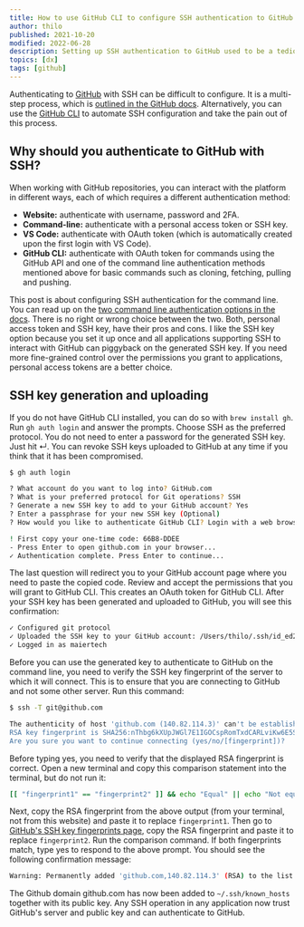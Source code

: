 ```yaml
---
title: How to use GitHub CLI to configure SSH authentication to GitHub
author: thilo
published: 2021-10-20
modified: 2022-06-28
description: Setting up SSH authentication to GitHub used to be a tedious multi-step process. Now it is a breeze if you let GitHub CLI do the hard work for you.
topics: [dx]
tags: [github]
---
```


Authenticating to [GitHub](https://github.com/) with SSH can be difficult to configure. It is a multi-step process, which is [outlined in the GitHub docs](https://docs.github.com/en/authentication/connecting-to-github-with-ssh). Alternatively, you can use the [GitHub CLI](https://cli.github.com/) to automate SSH configuration and take the pain out of this process.

## Why should you authenticate to GitHub with SSH?

When working with GitHub repositories, you can interact with the platform in different ways, each of which requires a different authentication method:

- **Website:** authenticate with username, password and 2FA.
- **Command-line:** authenticate with a personal access token or SSH key.
- **VS Code:** authenticate with OAuth token (which is automatically created upon the first login with VS Code).
- **GitHub CLI:** authenticate with OAuth token for commands using the GitHub API and one of the command line authentication methods mentioned above for basic commands such as cloning, fetching, pulling and pushing.

This post is about configuring SSH authentication for the command line. You can read up on the [two command line authentication options in the docs](https://docs.github.com/en/authentication/keeping-your-account-and-data-secure/about-authentication-to-github#authenticating-with-the-command-line). There is no right or wrong choice between the two. Both, personal access token and SSH key, have their pros and cons. I like the SSH key option because you set it up once and all applications supporting SSH to interact with GitHub can piggyback on the generated SSH key. If you need more fine-grained control over the permissions you grant to applications, personal access tokens are a better choice.

## SSH key generation and uploading

If you do not have GitHub CLI installed, you can do so with `brew install gh`. Run `gh auth login` and answer the prompts. Choose SSH as the preferred protocol. You do not need to enter a password for the generated SSH key. Just hit ↵. You can revoke SSH keys uploaded to GitHub at any time if you think that it has been compromised.

```bash
$ gh auth login

? What account do you want to log into? GitHub.com
? What is your preferred protocol for Git operations? SSH
? Generate a new SSH key to add to your GitHub account? Yes
? Enter a passphrase for your new SSH key (Optional)
? How would you like to authenticate GitHub CLI? Login with a web browser

! First copy your one-time code: 66B8-DDEE
- Press Enter to open github.com in your browser...
✓ Authentication complete. Press Enter to continue...
```

The last question will redirect you to your GitHub account page where you need to paste the copied code. Review and accept the permissions that you will grant to GitHub CLI. This creates an OAuth token for GitHub CLI. After your SSH key has been generated and uploaded to GitHub, you will see this confirmation:

```bash
✓ Configured git protocol
✓ Uploaded the SSH key to your GitHub account: /Users/thilo/.ssh/id_ed25519.pub
✓ Logged in as maiertech
```

Before you can use the generated key to authenticate to GitHub on the command line, you need to verify the SSH key fingerprint of the server to which it will connect. This is to ensure that you are connecting to GitHub and not some other server. Run this command:

```bash
$ ssh -T git@github.com

The authenticity of host 'github.com (140.82.114.3)' can't be established.
RSA key fingerprint is SHA256:nThbg6kXUpJWGl7E1IGOCspRomTxdCARLviKw6E5SY8.
Are you sure you want to continue connecting (yes/no/[fingerprint])?
```

Before typing yes, you need to verify that the displayed RSA fingerprint is correct. Open a new terminal and copy this comparison statement into the terminal, but do not run it:

```bash
[[ "fingerprint1" == "fingerprint2" ]] && echo "Equal" || echo "Not equal"
```

Next, copy the RSA fingerprint from the above output (from your terminal, not from this website) and paste it to replace `fingerprint1`. Then go to [GitHub's SSH key fingerprints page](https://docs.github.com/en/authentication/keeping-your-account-and-data-secure/githubs-ssh-key-fingerprints), copy the RSA fingerprint and paste it to replace `fingerprint2`. Run the comparison command. If both fingerprints match, type yes to respond to the above prompt. You should see the following confirmation message:

```bash
Warning: Permanently added 'github.com,140.82.114.3' (RSA) to the list of known hosts.
```

The Github domain github.com has now been added to `~/.ssh/known_hosts` together with its public key. Any SSH operation in any application now trust GitHub's server and public key and can authenticate to GitHub.
